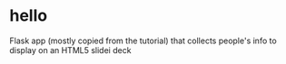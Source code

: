 hello
=====

Flask app (mostly copied from the tutorial) that collects people's info to display on an HTML5 slidei deck
